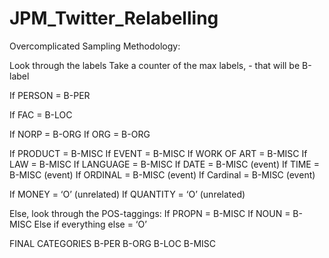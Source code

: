# JPM_Twitter_Relabelling

Overcomplicated Sampling Methodology: 

Look through the labels
Take a counter of the max labels, - that will be B-label

If PERSON = B-PER

If FAC = B-LOC

If NORP = B-ORG
If ORG = B-ORG

If PRODUCT = B-MISC
If EVENT = B-MISC
If WORK OF ART = B-MISC
If LAW = B-MISC
If LANGUAGE = B-MISC
If DATE = B-MISC (event)
If TIME = B-MISC (event) 
If ORDINAL = B-MISC (event)
If Cardinal = B-MISC (event)

If MONEY = ‘O’ (unrelated)
If QUANTITY = ‘O’ (unrelated) 


Else, look through the POS-taggings:
If PROPN = B-MISC If NOUN = B-MISC 
Else if everything else = ‘O’


FINAL CATEGORIES
B-PER
B-ORG
B-LOC
B-MISC
